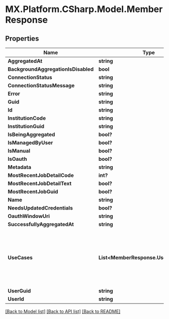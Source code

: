 # MX.Platform.CSharp.Model.MemberResponse

## Properties

Name | Type | Description | Notes
------------ | ------------- | ------------- | -------------
**AggregatedAt** | **string** |  | [optional] 
**BackgroundAggregationIsDisabled** | **bool** |  | [optional] 
**ConnectionStatus** | **string** |  | [optional] 
**ConnectionStatusMessage** | **string** |  | [optional] 
**Error** | **string** |  | [optional] 
**Guid** | **string** |  | [optional] 
**Id** | **string** |  | [optional] 
**InstitutionCode** | **string** |  | [optional] 
**InstitutionGuid** | **string** |  | [optional] 
**IsBeingAggregated** | **bool?** |  | [optional] 
**IsManagedByUser** | **bool?** |  | [optional] 
**IsManual** | **bool?** |  | [optional] 
**IsOauth** | **bool?** |  | [optional] 
**Metadata** | **string** |  | [optional] 
**MostRecentJobDetailCode** | **int?** |  | [optional] 
**MostRecentJobDetailText** | **bool?** |  | [optional] 
**MostRecentJobGuid** | **bool?** |  | [optional] 
**Name** | **string** |  | [optional] 
**NeedsUpdatedCredentials** | **bool?** |  | [optional] 
**OauthWindowUri** | **string** |  | [optional] 
**SuccessfullyAggregatedAt** | **string** |  | [optional] 
**UseCases** | **List&lt;MemberResponse.UseCasesEnum&gt;** | The use case associated with the member. Valid values are &#x60;PFM&#x60; and/or &#x60;MONEY_MOVEMENT&#x60;. Only set this if you&#39;ve met with MX and have opted in to using this field. | [optional] 
**UserGuid** | **string** |  | [optional] 
**UserId** | **string** |  | [optional] 

[[Back to Model list]](../README.md#documentation-for-models) [[Back to API list]](../README.md#documentation-for-api-endpoints) [[Back to README]](../README.md)

